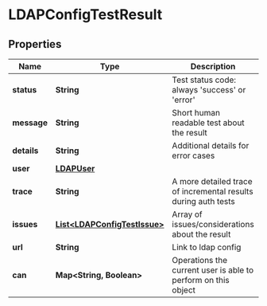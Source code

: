# LDAPConfigTestResult

## Properties
Name | Type | Description | Notes
------------ | ------------- | ------------- | -------------
**status** | **String** | Test status code: always &#x27;success&#x27; or &#x27;error&#x27; |  [optional]
**message** | **String** | Short human readable test about the result |  [optional]
**details** | **String** | Additional details for error cases |  [optional]
**user** | [**LDAPUser**](LDAPUser.md) |  |  [optional]
**trace** | **String** | A more detailed trace of incremental results during auth tests |  [optional]
**issues** | [**List&lt;LDAPConfigTestIssue&gt;**](LDAPConfigTestIssue.md) | Array of issues/considerations about the result |  [optional]
**url** | **String** | Link to ldap config |  [optional]
**can** | **Map&lt;String, Boolean&gt;** | Operations the current user is able to perform on this object |  [optional]
